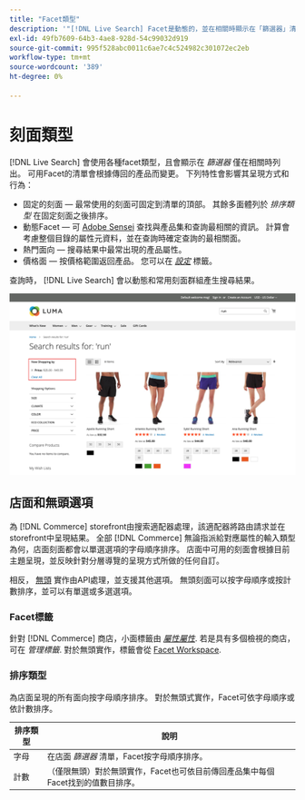 ```yaml
---
title: "Facet類型"
description: '"[!DNL Live Search] Facet是動態的，並在相關時顯示在「篩選器」清單中。'
exl-id: 49fb7609-64b3-4ae8-928d-54c99032d919
source-git-commit: 995f528abc0011c6ae7c4c524982c301072ec2eb
workflow-type: tm+mt
source-wordcount: '389'
ht-degree: 0%

---
```


# 刻面類型

[!DNL Live Search] 會使用各種facet類型，且會顯示在 *篩選器* 僅在相關時列出。 可用Facet的清單會根據傳回的產品而變更。 下列特性會影響其呈現方式和行為：

* 固定的刻面 — 最常使用的刻面可固定到清單的頂部。 其餘多面體列於 *排序類型* 在固定刻面之後排序。
* 動態Facet — 可 [Adobe Sensei](https://www.adobe.com/sensei.html) 查找與產品集和查詢最相關的資訊。 計算會考慮整個目錄的屬性元資料，並在查詢時確定查詢的最相關面。
* 熱門面向 — 搜尋結果中最常出現的產品屬性。
* 價格面 — 按價格範圍返回產品。 您可以在 [*設定*](settings.md) 標籤。

查詢時， [!DNL Live Search] 會以動態和常用刻面群組產生搜尋結果。

![Facet — 價格](assets/storefront-search-results-run-price.png)

## 店面和無頭選項

為 [!DNL Commerce] storefront由搜索適配器處理，該適配器將路由請求並在storefront中呈現結果。 全部 [!DNL Commerce] 無論指派給對應屬性的輸入類型為何，店面刻面都會以單選選項的字母順序排序。 店面中可用的刻面會根據目前主題呈現，並反映針對分層導覽的呈現方式所做的任何自訂。

相反， [無頭](https://developer.adobe.com/commerce/php/architecture/technical-vision/web-api/) 實作由API處理，並支援其他選項。 無頭刻面可以按字母順序或按計數排序，並可以有單選或多選選項。

### Facet標籤

針對 [!DNL Commerce] 商店，小面標籤由 [*屬性屬性*](https://experienceleague.adobe.com/docs/commerce-admin/catalog/product-attributes/create/attribute-product-create.html). 若是具有多個檢視的商店，可在 *管理標籤*. 對於無頭實作，標籤會從 [Facet Workspace](faceting-workspace.md).

### 排序類型

為店面呈現的所有面向按字母順序排序。 對於無頭式實作，Facet可依字母順序或依計數排序。

| 排序類型 | 說明 |
|--- |--- |
| 字母 | 在店面 *篩選器* 清單，Facet按字母順序排序。 |
| 計數 | （僅限無頭）對於無頭實作，Facet也可依目前傳回產品集中每個Facet找到的值數目排序。 |
